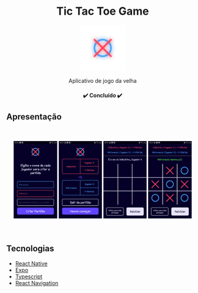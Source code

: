 <h1 align="center">Tic Tac Toe Game</h1>

<div align="center">
  <img 
       src="https://github.com/AstronautoLunar/tic-tac-toe-game/blob/developer/public/icon.png" 
       alt="Icon app"
       width="120px"
       height="120px"
  />
</div>

<p align="center">Aplicativo de jogo da velha</p>

<h4 align="center">
 ✔️ Concluído ✔️
</h4>

## Apresentação

<br/>
<br/>
<div align="center">
  <img
       src="https://github.com/AstronautoLunar/tic-tac-toe-game/blob/developer/presentation/Screen_SelectPlayers.jpg"
       alt="SelectPlayers Screen of App"
       width="22.5%"
   />
  <img
       src="https://github.com/AstronautoLunar/tic-tac-toe-game/blob/developer/presentation/Screen_Home.jpg"
       alt="Home Screen of App"
       width="22.5%"
   />
  <img
       src="https://github.com/AstronautoLunar/tic-tac-toe-game/blob/developer/presentation/Screen_Game.jpg"
       alt="Game Screen of App"
       width="22.5%"
   />
  <img
       src="https://github.com/AstronautoLunar/tic-tac-toe-game/blob/developer/presentation/Screen_Game_Winner.jpg"
       alt="Game Winner Screen of App"
       width="22.5%"
   />
</div>

<br/>
<br/>
  
## Tecnologias

- [React Native](https://reactnative.dev/)
- [Expo](https://docs.expo.dev/)
- [Typescript](https://www.typescriptlang.org/)
- [React Navigation](https://reactnavigation.org/)
